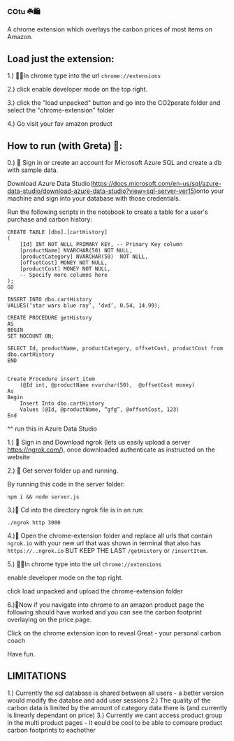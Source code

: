 ### COtu ☘️🛍️

A chrome extension which overlays the carbon prices of most items on Amazon.

## Load just the extension:

1.) 👨‍💻In chrome type into the url ```chrome://extensions```


2.) click enable developer mode on the top right.

3.) click the "load unpacked" button and go into the CO2perate folder and select the "chrome-extension" folder

4.) Go visit your fav amazon product

## How to run (with Greta) 🏃:


0.) 🤖 Sign in or create an account for Microsoft Azure SQL and create a db with sample data.

Download Azure Data Studio(https://docs.microsoft.com/en-us/sql/azure-data-studio/download-azure-data-studio?view=sql-server-ver15)onto your machine and sign into your database with those credentials.

Run the following scripts in the notebook to create a table for a user's purchase and carbon history:


``` 
CREATE TABLE [dbo].[cartHistory]
(
    [Id] INT NOT NULL PRIMARY KEY, -- Primary Key column
    [productName] NVARCHAR(50) NOT NULL,
    [productCategory] NVARCHAR(50)  NOT NULL,
    [offsetCost] MONEY NOT NULL,
    [productCost] MONEY NOT NULL,
    -- Specify more columns here
);
GO

INSERT INTO dbo.cartHistory
VALUES(‘star wars blue ray’, ‘dvd’, 0.54, 14.99);

CREATE PROCEDURE getHistory
AS 
BEGIN
SET NOCOUNT ON;

SELECT Id, productName, productCategory, offsetCost, productCost from dbo.cartHistory
END 


Create Procedure insert_item
    (@Id int, @productName nvarchar(50),  @offsetCost money)
As
Begin
    Insert Into dbo.cartHistory
    Values (@Id, @productName, “gfg”, @offsetCost, 123)
End
```

^^ run this in Azure Data Studio

1.) 🎾 Sign in and Download ngrok (lets us easily upload a server https://ngrok.com/), once downloaded authenticate as instructed on the website

2.) 📂 Get server folder up and running.

By running this code in the server folder:

```npm i && node server.js```

3.)🏃 Cd into the directory ngrok file is in an run:

```./ngrok http 3000 ```

4.)👐 Open the chrome-extension folder and replace all urls that contain ```ngrok.io```
with your new url that was shown in terminal that also has ```https://..ngrok.io```
BUT KEEP THE LAST ```/getHistory``` or ```/insertItem```.

5.) 👨‍💻In chrome type into the url ```chrome://extensions```


enable developer mode on the top right.

click load unpacked and upload the chrome-extension folder

6.)🌳Now if you navigate into chrome to an amazon product page the following should have worked and you can see the carbon footprint overlaying on the price page.

Click on the chrome extension icon to reveal Great - your personal carbon coach

Have fun.

## LIMITATIONS

1.) Currently the sql database is shared between all users - a better version would modify the databse and add user sessions
2.) The quality of the carbon data is limited by the amount of category data there is (and currently is linearly dependant on price)
3.) Currently we cant access product group in the multi product pages - it eould be cool to be able to comoare product carbon footprints to eachother


